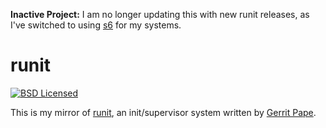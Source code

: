 **Inactive Project:** I am no longer updating this with new runit releases, as I've switched to using [s6](https://github.com/akerl/s6) for my systems.

runit
=========

[![BSD Licensed](https://img.shields.io/badge/license-BSD-green.svg)](https://tldrlegal.com/license/bsd-3-clause-license-(revised))

This is my mirror of [runit](http://smarden.org/runit/), an init/supervisor system written by [Gerrit Pape](http://smarden.org/pape/).

